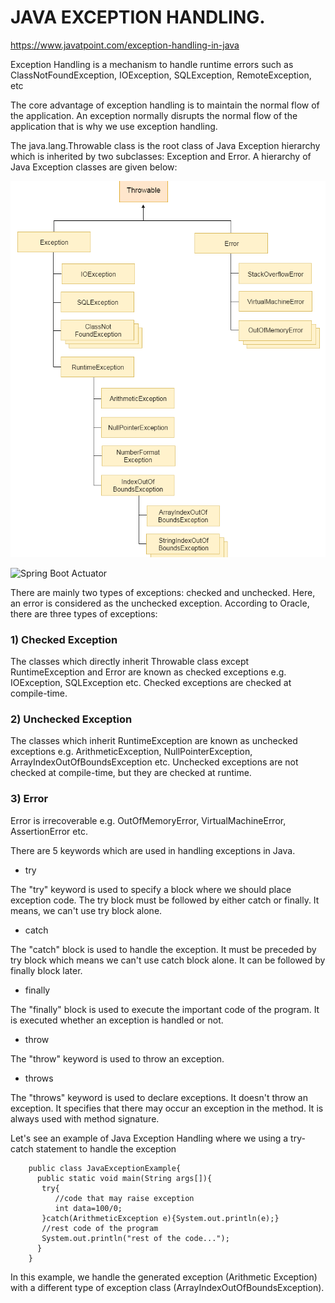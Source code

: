 # JAVA EXCEPTION HANDLING.

https://www.javatpoint.com/exception-handling-in-java


Exception Handling is a mechanism to handle runtime errors such as ClassNotFoundException, IOException, SQLException, RemoteException, etc


The core advantage of exception handling is to maintain the normal flow of the application. An exception normally disrupts the normal flow of the application that is why we use exception handling.

The java.lang.Throwable class is the root class of Java Exception hierarchy which is inherited by two subclasses: Exception and Error. A hierarchy of Java Exception classes are given below:

![Hierarchy of Java Excepton classes](one.PNG?raw=true "Hierarchy")

![Spring Boot Actuator ](images/actuator.PNG?raw=true "ACTUATOR")


There are mainly two types of exceptions: checked and unchecked. Here, an error is considered as the unchecked exception. According to Oracle, there are three types of exceptions:


### 1) Checked Exception

The classes which directly inherit Throwable class except RuntimeException and Error are known as checked exceptions e.g. IOException, SQLException etc. Checked exceptions are checked at compile-time.

### 2) Unchecked Exception

The classes which inherit RuntimeException are known as unchecked exceptions e.g. ArithmeticException, NullPointerException, ArrayIndexOutOfBoundsException etc. Unchecked exceptions are not checked at compile-time, but they are checked at runtime.

### 3) Error

Error is irrecoverable e.g. OutOfMemoryError, VirtualMachineError, AssertionError etc.


There are 5 keywords which are used in handling exceptions in Java.

* try

The "try" keyword is used to specify a block where we should place exception code. The try block must be followed by either catch or finally. It means, we can't use try block alone.

* catch

The "catch" block is used to handle the exception. It must be preceded by try block which means we can't use catch block alone. It can be followed by finally block later.


* finally

The "finally" block is used to execute the important code of the program. It is executed whether an exception is handled or not.

* throw

The "throw" keyword is used to throw an exception.

* throws

The "throws" keyword is used to declare exceptions. It doesn't throw an exception. It specifies that there may occur an exception in the method. It is always used with method signature.


Let's see an example of Java Exception Handling where we using a try-catch statement to handle the exception


```
    public class JavaExceptionExample{  
      public static void main(String args[]){  
       try{  
          //code that may raise exception  
          int data=100/0;  
       }catch(ArithmeticException e){System.out.println(e);}  
       //rest code of the program   
       System.out.println("rest of the code...");  
      }  
    }  

```

In this example, we handle the generated exception (Arithmetic Exception) with a different type of exception class (ArrayIndexOutOfBoundsException).


```


```

